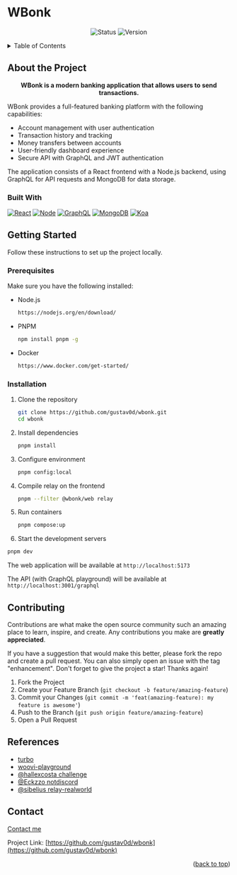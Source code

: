 <div id="top"></div>

# WBonk

<p align="center">
  <img src="https://img.shields.io/badge/Status-Active-success?style=for-the-badge" alt="Status" />
  <img src="https://img.shields.io/badge/Version-1.0.0-blue?style=for-the-badge" alt="Version" />
</p>

<!-- TABLE OF CONTENTS -->
<details>
  <summary>Table of Contents</summary>
  <ol>
    <li>
      <a href="#about-the-project">About The Project</a>
      <ul>
        <li><a href="#built-with">Built With</a></li>
      </ul>
    </li>
    <li>
      <a href="#getting-started">Getting Started</a>
      <ul>
        <li><a href="#prerequisites">Prerequisites</a></li>
        <li><a href="#installation">Installation</a></li>
      </ul>
    </li>
    <li><a href="#contributing">Contributing</a></li>
    <li><a href="#contact">Contact</a></li>
  </ol>
</details>

## About the Project

<p align="center">
  <strong>WBonk is a modern banking application that allows users to send transactions.</strong>
</p>

WBonk provides a full-featured banking platform with the following capabilities:

- Account management with user authentication
- Transaction history and tracking
- Money transfers between accounts
- User-friendly dashboard experience
- Secure API with GraphQL and JWT authentication

The application consists of a React frontend with a Node.js backend, using GraphQL for API requests and MongoDB for data storage.

### Built With

[![React][react.js]][react-url]
[![Node][node.js]][node-url]
[![GraphQL][graphql]][graphql-url]
[![MongoDB][mongodb]][mongodb-url]
[![Koa][koa]][koa-url]

## Getting Started

Follow these instructions to set up the project locally.

### Prerequisites

Make sure you have the following installed:

- Node.js

  ```sh
  https://nodejs.org/en/download/
  ```

- PNPM

  ```sh
  npm install pnpm -g
  ```

- Docker

  ```sh
  https://www.docker.com/get-started/
  ```

### Installation

1. Clone the repository

   ```sh
   git clone https://github.com/gustav0d/wbonk.git
   cd wbonk
   ```

2. Install dependencies

   ```sh
   pnpm install
   ```

3. Configure environment

   ```sh
   pnpm config:local
   ```

4. Compile relay on the frontend

   ```sh
   pnpm --filter @wbonk/web relay
   ```

5. Run containers

   ```sh
   pnpm compose:up
   ```

6. Start the development servers

```sh
pnpm dev
```

The web application will be available at `http://localhost:5173`

The API (with GraphQL playground) will be available at `http://localhost:3001/graphql`

## Contributing

Contributions are what make the open source community such an amazing place to learn, inspire, and create. Any contributions you make are **greatly appreciated**.

If you have a suggestion that would make this better, please fork the repo and create a pull request. You can also simply open an issue with the tag "enhancement".
Don't forget to give the project a star! Thanks again!

1. Fork the Project
2. Create your Feature Branch (`git checkout -b feature/amazing-feature`)
3. Commit your Changes (`git commit -m 'feat(amazing-feature): my feature is awesome'`)
4. Push to the Branch (`git push origin feature/amazing-feature`)
5. Open a Pull Request

## References

- [turbo](https://turbo.build/repo/docs/getting-started/add-to-existing-repository)
- [woovi-playground](https://github.com/woovibr/woovi-playground)
- [@hallexcosta challenge](https://github.com/hallexcosta/woovi-fullstack-challenger)
- [@Eckzzo notdiscord](https://github.com/Eckzzo/notdiscord/)
- [@sibelius relay-realworld](https://github.com/sibelius/relay-realworld/)

<!-- CONTACT -->

## Contact

[Contact me](https://bento.me/dantas)

Project Link: [https://github.com/gustav0d/wbonk](https://github.com/gustav0d/wbonk)

<p align="right">(<a href="#top">back to top</a>)</p>

<!-- MARKDOWN LINKS & IMAGES -->
<!-- https://www.markdownguide.org/basic-syntax/#reference-style-links -->

[react.js]: https://img.shields.io/badge/React-20232A?style=for-the-badge&logo=react&logoColor=61DAFB
[react-url]: https://reactjs.org/
[node.js]: https://img.shields.io/badge/NodeJS-339933?style=for-the-badge&logo=nodedotjs&logoColor=white
[node-url]: https://nodejs.org/
[graphql]: https://img.shields.io/badge/Graphql-E10098?style=for-the-badge&logo=graphql&logoColor=white
[graphql-url]: https://graphql.org/
[mongodb]: https://img.shields.io/badge/MongoDB-47A248?style=for-the-badge&logo=mongodb&logoColor=white
[mongodb-url]: https://mongodb.com
[koa]: https://img.shields.io/badge/Koa-F9F9F9?style=for-the-badge&logo=koa&logoColor=33333D
[koa-url]: https://koajs.com
